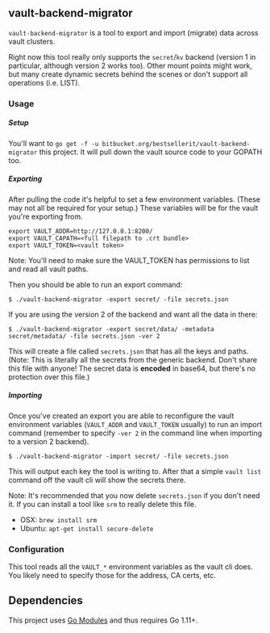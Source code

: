 ## vault-backend-migrator

`vault-backend-migrator` is a tool to export and import (migrate) data across vault clusters.

Right now this tool really only supports the `secret`/`kv` backend (version 1 in particular, although version 2 works too). Other mount points might work, but many create dynamic secrets behind the scenes or don't support all operations (i.e. LIST).

### Usage

##### Setup

You'll want to `go get -f -u bitbucket.org/bestsellerit/vault-backend-migrator` this project. It will pull down the vault source code to your GOPATH too.


##### Exporting

After pulling the code it's helpful to set a few environment variables. (These may not all be required for your setup.) These variables will be for the vault you're exporting from.

```
export VAULT_ADDR=http://127.0.0.1:8200/
export VAULT_CAPATH=<full filepath to .crt bundle>
export VAULT_TOKEN=<vault token>
```

Note: You'll need to make sure the VAULT_TOKEN has permissions to list and read all vault paths.

Then you should be able to run an export command:

```
$ ./vault-backend-migrator -export secret/ -file secrets.json
```

If you are using the version 2 of the backend and want all the data in there:

```
$ ./vault-backend-migrator -export secret/data/ -metadata secret/metadata/ -file secrets.json -ver 2
```

This will create a file called `secrets.json` that has all the keys and paths. (Note: This is literally all the secrets from the generic backend. Don't share this file with anyone! The secret data is **encoded** in base64, but there's no protection over this file.)

##### Importing

Once you've created an export you are able to reconfigure the vault environment variables (`VAULT_ADDR` and `VAULT_TOKEN` usually) to run an import command (remember to specify `-ver 2` in the command line when importing to a version 2 backend).

```
$ ./vault-backend-migrator -import secret/ -file secrets.json
```

This will output each key the tool is writing to. After that a simple `vault list` command off the vault cli will show the secrets there.

Note: It's recommended that you now delete `secrets.json` if you don't need it. If you can install a tool like `srm` to really delete this file.
- OSX: `brew install srm`
- Ubuntu: `apt-get install secure-delete`

### Configuration

This tool reads all the `VAULT_*` environment variables as the vault cli does. You likely need to specify those for the address, CA certs, etc.

## Dependencies

This project uses [Go Modules](https://github.com/golang/go/wiki/Modules) and thus requires Go 1.11+.

